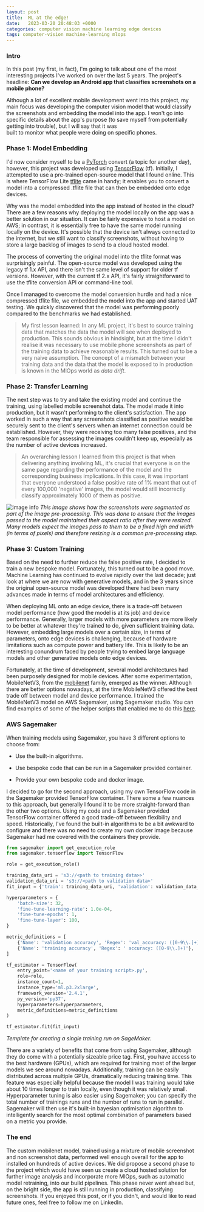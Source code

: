 ```yaml
---
layout: post
title:  ML at the edge!
date:   2023-03-20 20:48:03 +0000
categories: computer vision machine learning edge devices
tags: computer-vision machine-learning mlops
---
```


### Intro

In this post (my first, in fact), I'm going to talk about one of the most interesting projects I've worked on over the
last 5 years. The project's headline: __Can we develop an Android app that classifies screenshots on a mobile phone?__

Although a lot of excellent mobile development went into this project, my main focus was developing the computer 
vision model that would classify the screenshots and embedding the model into the app. I won't go into specific 
details about the app's purpose (to save myself from potentially getting into trouble), but I will say that it was  
built to monitor what people were doing on specific phones.

### Phase 1: Model Embedding

I'd now consider myself to be a [PyTorch][pytorch] convert (a topic for another day), however, this project was developed
using [TensorFlow][tensorflow] (tf). Initially, I attempted to use a pre-trained open-source model that I found online.
This is where TensorFlow Lite [tflite] came in handy; it enables you to convert a 
model into a compressed .tflite file that can then be embedded onto edge devices.

Why was the model embedded into the app instead of hosted in the cloud? There are a few reasons why
deploying the model locally on the app was a better solution in our situation. It can be fairly expensive to host 
a model on AWS; in contrast, it is essentially free to have the same model running locally on the device. It's possible 
that the device isn't always connected to the internet, but we still want to classify screenshots, without having to
store a large backlog of images to send to a cloud hosted model.

[tflite]: https://www.tensorflow.org/lite
[pytorch]: https://pytorch.org/ 
[tensorflow]: https://www.tensorflow.org/ 

The process of converting the original model into the tflite format was surprisingly painful. 
The open-source model was developed using the legacy tf 1.x API, and there isn't the same level of
support for older tf versions. However, with the current tf 2.x API, it's fairly straightforward to 
use the tflite conversion API or command-line tool.

Once I managed to overcome the model conversion hurdle and had a nice compressed tflite file, we embedded the model
into the app and started UAT testing. We quickly discovered that the model was performing poorly 
compared to the benchmarks we had established.

> My first lesson learned: In any ML project, it's best to source training data that matches the data the 
model will see when deployed to production. This sounds obvious in hindsight, but at the time I didn't 
realise it was necessary to use mobile phone screenshots as part of the training data to achieve 
reasonable results. This turned out to be a very naive assumption. The concept of a mismatch between your 
training data and the data that the model is exposed to in production is known in the MlOps world as *data drift*.

### Phase 2: Transfer Learning

The next step was to try and take the existing model and continue the training, using labelled mobile screenshot data. 
The model made it into production, but it wasn't performing to the client's satisfaction. The app worked in 
such a way that any screenshots classified as positive would be securely sent to the client's servers when 
an internet connection could be established. However, they were receiving too many false positives, and 
the team responsible for assessing the images couldn't keep up, especially as the number of active devices increased.

> An overarching lesson I learned from this project is that when delivering anything involving ML, it's crucial 
that everyone is on the same page regarding the performance of the model and the 
corresponding business implications. In this case, it was important that everyone understood 
a false positive rate of 1% meant that out of every 100,000 'negative' images, the model 
would still incorrectly classify approximately 1000 of them as positive. 

![image info](docs/assets/images/mobile-screenshots.png)
*This image shows how the screenshots were segmented as part of the image pre-processing. This was done to 
ensure that the images passed to the model maintained their aspect ratio after they were resized. Many models 
expect the images pass to them to be a fixed high and width (in terms of pixels) and therefore resizing is a 
common pre-processing step.*

### Phase 3: Custom Training

Based on the need to further reduce the false positive rate, I decided to train a new bespoke model. 
Fortunately, this turned out to be a good move. Machine Learning has continued to evolve rapidly over the last decade; 
just look at where we are now with generative models, and in the 3 years since 
the original open-source model was developed there had been many advances made in terms of model architectures and efficiency.

When deploying ML onto an edge device, there is a trade-off between model performance (how good the model is at its job) and device performance. 
Generally, larger models with more parameters are more likely to be better at whatever 
they're trained to do, given sufficient training data. However, embedding large models over a certain size, in 
terms of parameters, onto edge devices is challenging, because of hardware limitations such as compute power and battery life.
This is likely to be an interesting conundrum faced by people trying to embed large language models and other generative models onto edge devices. 

Fortunately, at the time of development, several model architectures had been purposely designed 
for mobile devices. After some experimentation, MobileNetV3, from the [mobilenet][mobilenet] family, emerged as the winner. 
Although there are better options nowadays, at the time MobileNetV3 offered the best trade off between model 
and device performance. I trained the MobileNetV3 model on AWS Sagemaker, using Sagemaker studio. 
You can find examples of some of the helper scripts that enabled me to do this [here][sagemaker-repo].

[mobilenet]:https://keras.io/api/applications/mobilenet/

### AWS Sagemaker

When training models using Sagemaker, you have 3 different options to choose from: 

* Use the built-in algorithms.

* Use bespoke code that can be run in a Sagemaker provided container.

* Provide your own bespoke code and docker image.

I decided to go for the second approach, using my own TensorFlow code in the Sagemaker provided TensorFlow container. 
There some a few nuances to this approach, but generally I found it to be more straight-forward than the other two options. 
Using my code and a Sagemaker provided TensorFlow container offered a good trade-off between flexibility and speed. Historically, 
I've found the built-in algorithms to be a bit awkward to configure and there was no need to create my own docker image
because Sagemaker had me covered with the containers they provide. 

```python
from sagemaker import get_execution_role
from sagemaker.tensorflow import TensorFlow

role = get_execution_role()

training_data_uri = 's3://<path to training data>>'
validation_data_uri = 's3://<path to validation data>'
fit_input = {'train': training_data_uri, 'validation': validation_data_uri}

hyperparameters = {
    'batch-size': 32,
    'fine-tune-learning-rate': 1.0e-04,
    'fine-tune-epochs': 1,
    'fine-tune-layer': 100,
}

metric_definitions = [
    {'Name': 'validation accuracy', 'Regex': 'val_accuracy: ([0-9\\.]+)'},
    {'Name': 'training accuracy', 'Regex': ' accuracy: ([0-9\\.]+)'},
]

tf_estimator = TensorFlow(
    entry_point='<name of your training script>.py',
    role=role,
    instance_count=1,
    instance_type='ml.p3.2xlarge',
    framework_version='2.4.1',
    py_version='py37',
    hyperparameters=hyperparameters,
    metric_definitions=metric_definitions
)

tf_estimator.fit(fit_input)
```
*Template for creating a single training run on SageMaker.*

[sagemaker-repo]:https://github.com/BenhamOT/aws-sagemaker-custom-training-example

There are a variety of benefits that come from using Sagemaker, although they do come with a potentially sizeable price tag. 
First, you have access to the best hardware (GPUs), which are required for training most of the larger models we see around nowadays. 
Additionally, training can be easily distributed across multiple GPUs, dramatically reducing training time.
This feature was especially helpful because the model I was training would take about 10 times longer to train locally,
even though it was relatively small. Hyperparameter tuning is also easier using Sagemaker; you can 
specify the total number of trainings runs and the number of runs to run in parallel. Sagemaker will then
use it's built-in bayesian optimisation algorithm to intelligently search for the most optimal 
combination of parameters based on a metric you provide.

### The end

The custom mobilenet model, trained using a mixture of mobile screenshot and non screenshot data, performed well enough
overall for the app to installed on hundreds of active devices. We did propose a second phase to the project which would 
have seen us create a cloud hosted solution for further image analysis and incorporate more MlOps, such as automatic 
model retraining, into our build pipelines. This phase never went ahead but, on the bright side, the app is still
running in production, classifying screenshots. If you enjoyed this post, or if 
you didn't, and would like to read future ones, feel free to follow me on LinkedIn.
